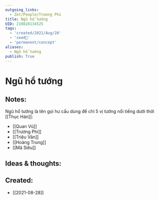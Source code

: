 ```yaml
---
outgoing_links:
  - Zet/People/Trương Phi
title: Ngũ hổ tướng
UID: 210828134525
tags:
  - 'created/2021/Aug/28'
  - 'seed🥜'
  - 'permanent/concept'
aliases:
  - Ngũ hổ tướng
publish: True
---
```

# Ngũ hổ tướng

## Notes:
Ngũ hổ tướng là tên gọi hư cấu dùng để chỉ 5 vị tướng nổi tiếng dưới thời [[Thục Hán]]:

- [[Quan Vũ]]
- [[Trương Phi]]
- [[Triệu Vân]]
- [[Hoàng Trung]]
- [[Mã Siêu]]

## Ideas & thoughts:
## Created:
- [[2021-08-28]]
